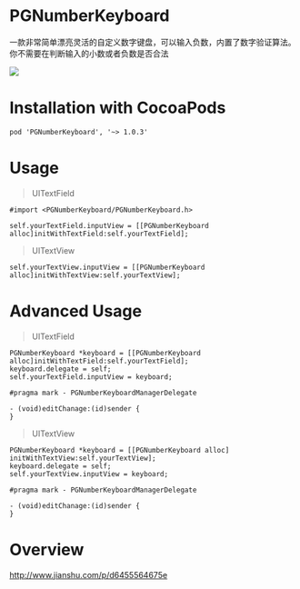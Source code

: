 # PGNumberKeyboard
一款非常简单漂亮灵活的自定义数字键盘，可以输入负数，内置了数字验证算法。你不需要在判断输入的小数或者负数是否合法

![](http://upload-images.jianshu.io/upload_images/1340308-51b3385a24317812.gif?imageMogr2/auto-orient/strip)

# Installation with CocoaPods
```
pod 'PGNumberKeyboard', '~> 1.0.3'
```

# Usage

> UITextField

```
#import <PGNumberKeyboard/PGNumberKeyboard.h>

self.yourTextField.inputView = [[PGNumberKeyboard alloc]initWithTextField:self.yourTextField];
```
> UITextView

```
self.yourTextView.inputView = [[PGNumberKeyboard alloc]initWithTextView:self.yourTextView];
```


# Advanced Usage

> UITextField

```
PGNumberKeyboard *keyboard = [[PGNumberKeyboard alloc]initWithTextField:self.yourTextField];
keyboard.delegate = self;
self.yourTextField.inputView = keyboard;

#pragma mark - PGNumberKeyboardManagerDelegate

- (void)editChanage:(id)sender {
}

```
> UITextView

```
PGNumberKeyboard *keyboard = [[PGNumberKeyboard alloc] initWithTextView:self.yourTextView];
keyboard.delegate = self;
self.yourTextView.inputView = keyboard;

#pragma mark - PGNumberKeyboardManagerDelegate

- (void)editChanage:(id)sender {
}

```

# Overview
[http://www.jianshu.com/p/d6455564675e
](http://www.jianshu.com/p/d6455564675e)

